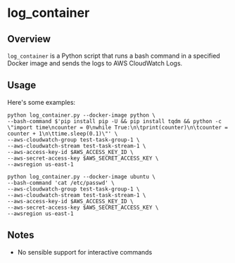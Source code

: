 # log_container


## Overview

`log_container` is a Python script that runs a bash command in a specified Docker image and
sends the logs to AWS CloudWatch Logs.

## Usage

Here's some examples:

```
python log_container.py --docker-image python \
--bash-command $'pip install pip -U && pip install tqdm && python -c \"import time\ncounter = 0\nwhile True:\n\tprint(counter)\n\tcounter = counter + 1\n\ttime.sleep(0.1)\"' \
--aws-cloudwatch-group test-task-group-1 \
--aws-cloudwatch-stream test-task-stream-1 \
--aws-access-key-id $AWS_ACCESS_KEY_ID \
--aws-secret-access-key $AWS_SECRET_ACCESS_KEY \
--awsregion us-east-1
```

```
python log_container.py --docker-image ubuntu \
--bash-command 'cat /etc/passwd' \
--aws-cloudwatch-group test-task-group-1 \
--aws-cloudwatch-stream test-task-stream-1 \
--aws-access-key-id $AWS_ACCESS_KEY_ID \
--aws-secret-access-key $AWS_SECRET_ACCESS_KEY \
--awsregion us-east-1
```

## Notes

* No sensible support for interactive commands
